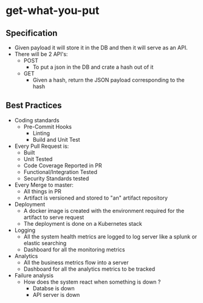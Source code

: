 # get-what-you-put

## Specification

- Given payload it will store it in the DB and then it will serve as an API.
- There will be 2 API's:
    - POST
        - To put a json in the DB and crate a hash out of it
    - GET
        - Given a hash, return the JSON payload corresponding to the hash

## Best Practices

- Coding standards
    - Pre-Commit Hooks
        - Linting
        - Build and Unit Test
- Every Pull Request is:
    - Built
    - Unit Tested
    - Code Coverage Reported in PR
    - Functional/Integration Tested
    - Security Standards tested
- Every Merge to master:
    - All things in PR
    - Artifact is versioned and stored to "an" artifact repository
- Deployment
    - A docker image is created with the environment required for the artifact to serve request
    - The deployment is done on a Kubernetes stack
- Logging
    - All the system health metrics are logged to log server like a splunk or elastic searching
    - Dashboard for all the monitoring metrics
- Analytics
    - All the business metrics flow into a server
    - Dashboard for all the analytics metrics to be tracked
- Failure analysis
    - How does the system react when something is down ?
        - Databse is down
        - API server is down
